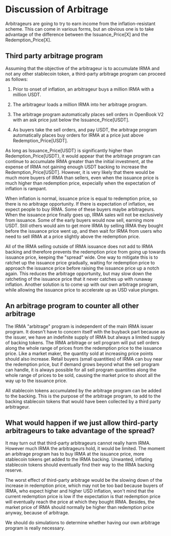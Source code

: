 # Discussion of Arbitrage
Arbitrageurs are going to try to earn income from the inflation-resistant scheme. This can come in various forms, but an obvious one is to take advantage of the difference between the Issuance_Price[X] and 
the Redemption_Price[X]. 

## Third party arbitrage program
Assuming that the objective of the arbitrageur is to accumulate IRMA and not any other stablecoin token, a third-party arbitrage program can proceed as follows:

1. Prior to onset of inflation, an arbitrageur buys a million IRMA with a million USDT.

2. The arbitrageur loads a million IRMA into her arbitrage program.

3. The arbitrage program automatically places sell orders in OpenBook V2 with an ask price just below the Issuance_Price[USDT].

4. As buyers take the sell orders, and pay USDT, the arbitrage program automatically places buy orders for IRMA at a price just above Redemption_Price[USDT].

As long as Issuance_Price[USDT} is significantly higher than Redemption_Price[USDT}, it would appear that the arbitrage program can continue to accumulate IRMA greater than the initial investment, 
at the expense of IRMA not gaining enough USDT backing to increase the Redemption_Price[USDT].
However, it is very likely that there would be much more buyers of IRMA than sellers, even when the issuance price is much higher than redemption price, expecially when the expectation of inflation is rampant.

When inflation is normal, issuance price is equal to redemption price, so there is no arbitrage opportunity. If there is expectation of inflation, we expect people to buy IRMA.
Some of these buyers maybe arbitrageurs. When the issuance price finally goes up, IRMA sales will not be exclusively from issuance. Some of the early buyers would now sell, earning more USDT.
Still others would aim to get more IRMA by selling IRMA they bought before the issuance price went up, and then wait for IRMA from users who need to sell IRMA at a price slightly above the redemption price.

All of the IRMA selling outside of IRMA issuance does not add to IRMA backing and therefore prevents the redemption price from going up towards issuance price, keeping the "spread" wide. 
One way to mitigate this is to ratchet up
the issuance price gradually, waiting for redemption price to approach the issuance price before raising the issuance price up a notch again. This reduces the arbitrage opportunity, but may slow down the ratcheting
of the issuance price that it never catches up with runaway inflation. Another solution is to come up with our own arbitrage program, while allowing the issuance price to accelerate up as USD value plunges.

## An arbitrage program to counter all other arbitrage
The IRMA "arbitrage" program is independent of the main IRMA issuer program. It doesn't have to concern itself with the buyback part because as the issuer, we have an indefinite supply of IRMA but always a limited
supply of backing tokens. The IRMA arbitrage or sell program will put sell orders along the whole range of prices from the redemption price to the issuance price. Like a market maker, the quantity sold at 
increasing price points should also increase. Retail buyers (small quantities) of IRMA can buy near the redemption price, but if demand grows beyond what the sell program can handle, it is always possible for 
all sell program quantities along the whole range of prices to be sold, causing the market price to shoot all the way up to the issuance price.

All stablecoin tokens accumulated by the arbitrage program can be added to the backing. This is the purpose of the arbitrage program, to add to the backing stablecoin tokens that would have been collected by
a third party arbitrageur.

## What would happen if we just allow third-party arbitrageurs to take advantage of the spread?
It may turn out that third-party arbitrageurs cannot really harm IRMA. However much IRMA the arbitrageurs hold, it would be limited. The moment an arbitrage program has to buy IRMA at the issuance price,
more stablecoin tokens get added to the IRMA backing. Unwanted, inflating stablecoin tokens should eventually find their way to the IRMA backing reserve. 

The worst effect of third-party arbitrage would be
the slowing down of the increase in redemption price, which may not be too bad because buyers of IRMA, who expect higher and higher USD inflation, won't mind that the current
redemption price is low if the expectation is that redemption price will eventually reach the price at which they bought IRMA. Besides, the market price of IRMA should normally be higher than
redemption price anyway, because of arbitrage.

We should do simulations to determine whether having our own arbitrage program is really necessary.
